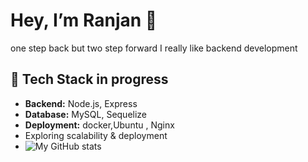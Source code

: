 # Hey, I’m Ranjan 👋
one step back but two step forward
I really like backend development
## 🚀 Tech Stack in progress
- **Backend:** Node.js, Express
- **Database:** MySQL, Sequelize
- **Deployment:** docker,Ubuntu , Nginx
-  Exploring scalability & deployment
-  ![My GitHub stats](https://github-readme-stats.vercel.app/api?username=Sanu-Ranjan&show_icons=true&theme=dark)
